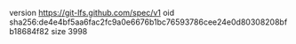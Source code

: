 version https://git-lfs.github.com/spec/v1
oid sha256:de4e4bf5aa6fac2fc9a0e6676b1bc76593786cee24e0d80308208bfb18684f82
size 3998
